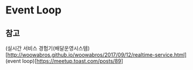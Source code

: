 # Event Loop



## 참고
(실시간 서비스 경험기(배달운영시스템)[http://woowabros.github.io/woowabros/2017/09/12/realtime-service.html]
(event loop)[https://meetup.toast.com/posts/89]